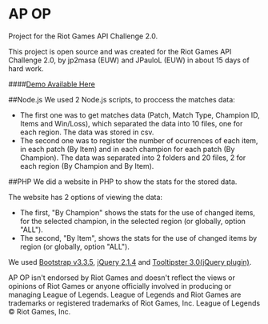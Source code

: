 # AP OP
Project for the Riot Games API Challenge 2.0.

This project is open source and was created for the Riot Games API Challenge 2.0, by jp2masa (EUW) and JPauloL (EUW) in about 15 days of hard work.

####<a href="http://ap-op.tk" target="_blank">Demo Available Here</a>

##Node.js
We used 2 Node.js scripts, to proccess the matches data:

* The first one was to get matches data (Patch, Match Type, Champion ID, Items and Win/Loss), which separated the data into 10 files, one for each region. The data was stored in csv.
* The second one was to register the number of ocurrences of each item, in each patch (By Item) and in each champion for each patch (By Champion). The data was separated into 2 folders and 20 files, 2 for each region (By Champion and By Item).

##PHP
We did a website in PHP to show the stats for the stored data.

The website has 2 options of viewing the data:

* The first, "By Champion" shows the stats for the use of changed items, for the selected champion, in the selected region (or globally, option "ALL").
* The second, "By Item", shows the stats for the use of changed items by region (or globally, option "ALL").

We used [Bootstrap v3.3.5](http://getbootstrap.com/), [jQuery 2.1.4](http://jquery.com/) and [Tooltipster 3.0(jQuery plugin)](http://iamceege.github.io/tooltipster/).

AP OP isn't endorsed by Riot Games and doesn't reflect the views or opinions of Riot Games or anyone officially involved in producing or managing League of Legends. League of Legends and Riot Games are trademarks or registered trademarks of Riot Games, Inc. League of Legends © Riot Games, Inc.
